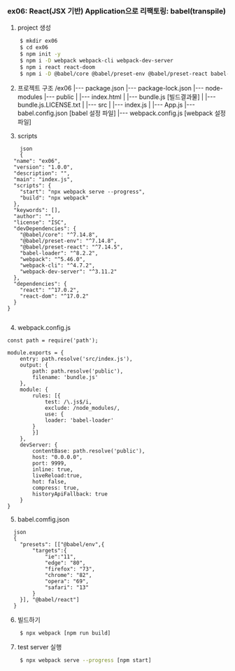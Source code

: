 ### ex06: React(JSX 기반) Application으로 리팩토링: babel(transpile)
1. project 생성
``` bash
    $ mkdir ex06
    $ cd ex06
    $ npm init -y
    $ npm i -D webpack webpack-cli webpack-dev-server
    $ npm i react react-doom
    $ npm i -D @babel/core @babel/preset-env @babel/preset-react babel-loader
```

2. 프로젝트 구조
/ex06
    |--- package.json
    |--- package-lock.json
    |--- node-modules
    |--- public
    |       |--- index.html
    |       |--- bundle.js  [빌드결과물]
    |       |--- bundle.js.LICENSE.txt
    | 
    |--- src
    |       |--- index.js
    |       |--- App.js
    |--- babel.config.json [babel 설정 파일]
    |--- webpack.config.js [webpack 설정 파일]

3. scripts
```
    json
    {
  "name": "ex06",
  "version": "1.0.0",
  "description": "",
  "main": "index.js",
  "scripts": {
    "start": "npx webpack serve --progress",
    "build": "npx webpack"
  },
  "keywords": [],
  "author": "",
  "license": "ISC",
  "devDependencies": {
    "@babel/core": "^7.14.8",
    "@babel/preset-env": "^7.14.8",
    "@babel/preset-react": "^7.14.5",
    "babel-loader": "^8.2.2",
    "webpack": "^5.46.0",
    "webpack-cli": "^4.7.2",
    "webpack-dev-server": "^3.11.2"
  },
  "dependencies": {
    "react": "^17.0.2",
    "react-dom": "^17.0.2"
  }
}


```

4. webpack.config.js
```
const path = require('path');

module.exports = {
    entry: path.resolve('src/index.js'),
    output: {
        path: path.resolve('public'),
        filename: 'bundle.js'
    },
    module: {
        rules: [{
            test: /\.js$/i,
            exclude: /node_modules/,
            use: {
            loader: 'babel-loader'
        }
        }]
    },
    devServer: {
        contentBase: path.resolve('public'),
        host: "0.0.0.0",
        port: 9999,
        inline: true,
        liveReload:true,
        hot: false,
        compress: true,
        historyApiFallback: true
    }
}
```

5. babel.comfig.json
```
  json
  {
    "presets": [["@babel/env",{
        "targets":{
            "ie":"11",
            "edge": "80",
            "firefox": "73",
            "chrome": "82",
            "opera": "69",
            "safari": "13"
        }
    }], "@babel/react"]
  }

```

6. 빌드하기
``` bash
    $ npx webpack [npm run build]
```

7. test server 실행
``` bash
    $ npx webpack serve --progress [npm start]
```